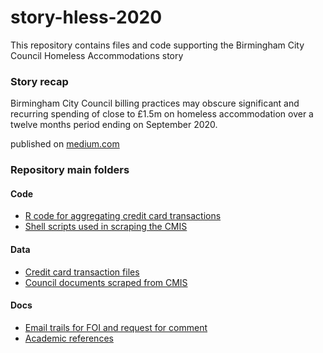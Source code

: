 # story-hless-2020

This repository contains files and code supporting the Birmingham City Council Homeless Accommodations story

### Story recap
Birmingham City Council billing practices may obscure significant and recurring spending of close to £1.5m on homeless accommodation over a twelve months period ending on September 2020.

published on [medium.com](https://drorkessler.medium.com/)

### Repository main folders
#### Code
* [R code for aggregating credit card transactions](code/r/story)
* [Shell scripts used in scraping the CMIS](code/cmis)
#### Data
* [Credit card transaction files](data/data.birmingham.gov.uk)
* [Council documents scraped from CMIS](data/birmingham.cmis.uk.com)
#### Docs
* [Email trails for FOI and request for comment](story/emails)
* [Academic references](refs)
